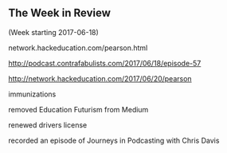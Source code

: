 ## The Week in Review

(Week starting 2017-06-18)

network.hackeducation.com/pearson.html

http://podcast.contrafabulists.com/2017/06/18/episode-57

http://network.hackeducation.com/2017/06/20/pearson

immunizations

removed Education Futurism from Medium

renewed drivers license

recorded an episode of Journeys in Podcasting with Chris Davis